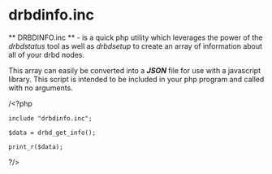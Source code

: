 # drbdinfo.inc

** DRBDINFO.inc ** - is a quick php utility which leverages the power of the *drbdstatus* tool as well as *drbdsetup* to create an array of information about all of your drbd nodes.  

This array can easily be converted into a ***JSON*** file for use with a javascript library.  This script is intended to be included in your php program and called with no arguments.

/<?php
	
	include "drbdinfo.inc";

	$data = drbd_get_info();

	print_r($data);

?/>
